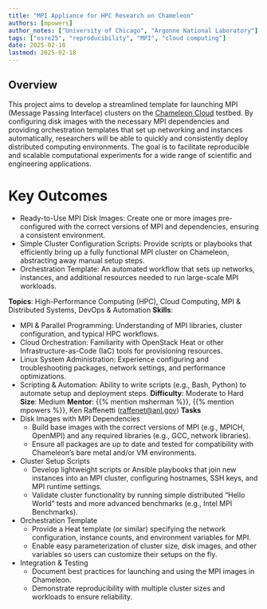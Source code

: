```yaml
---
title: "MPI Appliance for HPC Research on Chameleon" 
authors: [mpowers]
author_notes: ["University of Chicago", "Argonne National Laboratory"]
tags: ["osre25", "reproducibility", "MPI", "cloud computing"]
date: 2025-02-18
lastmod: 2025-02-18
---
```


## Overview

This project aims to develop a streamlined template for launching MPI (Message Passing Interface) clusters on the [Chameleon Cloud](chameleoncloud.org) testbed. By configuring disk images with the necessary MPI dependencies and providing orchestration templates that set up networking and instances automatically, researchers will be able to quickly and consistently deploy distributed computing environments. The goal is to facilitate reproducible and scalable computational experiments for a wide range of scientific and engineering applications.

# Key Outcomes
- Ready-to-Use MPI Disk Images: Create one or more images pre-configured with the correct versions of MPI and dependencies, ensuring a consistent environment.
- Simple Cluster Configuration Scripts: Provide scripts or playbooks that efficiently bring up a fully functional MPI cluster on Chameleon, abstracting away manual setup steps.
- Orchestration Template: An automated workflow that sets up networks, instances, and additional resources needed to run large-scale MPI workloads.

**Topics**: High-Performance Computing (HPC), Cloud Computing, MPI & Distributed Systems, DevOps & Automation
**Skills**:
- MPI & Parallel Programming: Understanding of MPI libraries, cluster configuration, and typical HPC workflows.
- Cloud Orchestration: Familiarity with OpenStack Heat or other Infrastructure-as-Code (IaC) tools for provisioning resources.
- Linux System Administration: Experience configuring and troubleshooting packages, network settings, and performance optimizations.
- Scripting & Automation: Ability to write scripts (e.g., Bash, Python) to automate setup and deployment steps.
**Difficulty**: Moderate to Hard
**Size**: Medium
**Mentor**: {{% mention msherman %}}, {{% mention mpowers %}}, Ken Raffenetti (raffenet@anl.gov)
**Tasks**
- Disk Images with MPI Dependencies
    - Build base images with the correct versions of MPI (e.g., MPICH, OpenMPI) and any required libraries (e.g., GCC, network libraries).
    - Ensure all packages are up to date and tested for compatibility with Chameleon’s bare metal and/or VM environments.
- Cluster Setup Scripts
    - Develop lightweight scripts or Ansible playbooks that join new instances into an MPI cluster, configuring hostnames, SSH keys, and MPI runtime settings.
    - Validate cluster functionality by running simple distributed “Hello World” tests and more advanced benchmarks (e.g., Intel MPI Benchmarks).
- Orchestration Template
    - Provide a Heat template (or similar) specifying the network configuration, instance counts, and environment variables for MPI.
    - Enable easy parameterization of cluster size, disk images, and other variables so users can customize their setups on the fly.
- Integration & Testing
    - Document best practices for launching and using the MPI images in Chameleon.
    - Demonstrate reproducibility with multiple cluster sizes and workloads to ensure reliability.
